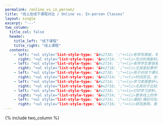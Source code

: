 ```yaml
---
permalink: /online_vs_in_person/
title: "线上及线下课程对比 / Online vs. In-person Classes"
layout: single
excerpt: "---"
two_column:
  title_col: false
  header:
    title_left: "线下课程"
    title_right: "线上课程"
  contents:
    - left: "<ul style="list-style-type: '&#x2718; ';"><li>老师写黑板，学生需要自己抄笔记</li></ul>"
      right: "<ul style="list-style-type: '&#x2714; ';"><li>充分利用新科技，更高效</li></ul>"
    - left: "<ul style="list-style-type: '&#x2714; ';"><li>老师学生更容易互动，老师也能更好掌控课程的进展</li></ul>"
      right: "<ul style="list-style-type: '&#x2718; ';"><li>尤其是如果学生不开摄像头，老师很难了解学生状态</li></ul>"
    - left: "<ul style="list-style-type: '&#x2718; ';"><li>孩子对线下课可能更不容易接受（时间成本高）</li></ul>"
      right: "<ul style="list-style-type: '&#x2714; ';"><li>时间灵活，也不需要浪费时间在路上，对孩子来说，时间成本更低，易接受</li></ul>"
    - left: "<ul style="list-style-type: '&#x2714; ';"><li>学习氛围更好</li></ul>"
      right: "<ul style="list-style-type: '&#x2718; ';"><li>尤其对于比较容易走神的孩子，比较容易开小差</li></ul>"
    - left: "<ul style="list-style-type: '&#x2718; ';"><li>打印学习资料，如习题等，会浪费时间和纸张资源</li></ul>"
      right: "<ul style="list-style-type: '&#x2714; ';"><li>更多线上的学习资源，老师也更容易分享</li></ul>"
    - left: "<ul style="list-style-type: '&#x2714; ';"><li>课前/课后可在校区自习，在良好的学习氛围中提高学习效率</li></ul>"
      right: "<ul style="list-style-type: '&#x2718; ';"><li>研究表明，青少年经常在家中不出门，不利于身心健康</li></ul>"
---
```


{% include two_column %}